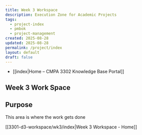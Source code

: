 ```yaml
---
title: Week 3 Workspace
description: Execution Zone for Academic Projects
tags:
  - project-index
  - pmbok
  - project-management
created: 2025-08-28
updated: 2025-08-28
permalink: /project/index
layout: default
draft: false
---
```

- [[index|Home – CMPA 3302 Knowledge Base Portal]]
## Week 3 Work Space
## Purpose
This area is where the work gets done

[[3301-d3-workspace/wk3/index|Week 3 Workspace - Home]]
